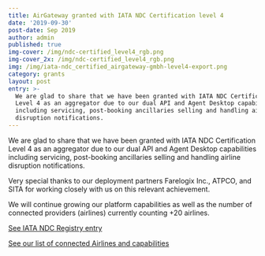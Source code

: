 ```yaml
---
title: AirGateway granted with IATA NDC Certification level 4
date: '2019-09-30'
post-date: Sep 2019
author: admin
published: true
img-cover: /img/ndc-certified_level4_rgb.png
img-cover_2x: /img/ndc-certified_level4_rgb.png
img: /img/iata-ndc_certified_airgateway-gmbh-level4-export.png
category: grants
layout: post
entry: >-
  We are glad to share that we have been granted with IATA NDC Certification
  Level 4 as an aggregator due to our dual API and Agent Desktop capabilities
  including servicing, post-booking ancillaries selling and handling airline
  disruption notifications.
---
```

We are glad to share that we have been granted with IATA NDC Certification Level 4 as an aggregator due to our dual API and Agent Desktop capabilities including servicing, post-booking ancillaries selling and handling airline disruption notifications.

Very special thanks to our deployment partners Farelogix Inc., ATPCO, and SITA for working closely with us on this relevant achievement.

We will continue growing our platform capabilities as well as the number of connected providers (airlines) currently counting +20 airlines.

[See IATA NDC Registry entry](https://www.iata.org/whatwedo/airline-distribution/ndc/Pages/company.aspx?c=106)

[See our list of connected Airlines and capabilities](https://dev-guides.airgateway.net/providers/)
